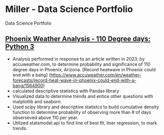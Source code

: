 # Miller - Data Science Portfolio
Data Science Portfolio

## [Phoenix Weather Analysis - 110 Degree days: Python 3](https://github.com/rymiller0/portfolio/blob/main/Phx%20Weather%20Analysis.ipynb)
* Analysis performed in response to an article written in 2023, by accuweather.com, to determine probability and significance of 110 degree days in Phoenix, Arizona.
[Record heatwave in Phoenix could end with a bang] (https://www.accuweather.com/en/weather-forecasts/record-heat-wave-in-phoenix-could-end-with-a-bang/1564900) 
* calculated descriptive statistics with Pandas library
* Visualized data to determine trends and entice other questions with matplotlib and seaborn.
* Used scipy library and descriptive statistcs to build cumulative density function to determine probability of observing more than # of days obserseved above 110 per year.
* Utilized statsmodel.api to find line of best fit, liner regression, to mark trends.
